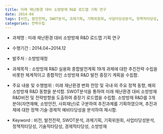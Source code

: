 ```yaml
---
title: 미래 재난환경 대비 소방방재 R&D 로드맵 기획 연구
date: 2014-04
tags: [비전, 발전전략, SWOT분석, 과제기획, 기획위원회, 사업타당성분석, 정책적타당성, 기술적타당성, 경제적타당성, 소방방재]
categories: 전략수립
---
```

- 과제명 : 미래 재난환경 대비 소방방재 R&D 로드맵 기획 연구

- 수행기간 : 2014.04~2014.12

- 발주처 : 소방방재청

- 과제목적 : 소방방재 R&D 실용화 종합발전계획 19개 과제에 대한 추진전략 수립을 비롯한 체계적이고 종합적인 소방방재 R&D 발전 중장기 계획을 수립함.

- 주요 내용 및 수행범위 : 미래 재난환경 변화 전망 및 국내·외 주요 정책 동향, 해외 소방방재 R&D 동향을 분석함. SWOT분석을 통하여 미래 재난환경 대비 소방방재 R&D비전 및 전략방향을 도출하여 중장기 로드맵을 수립함. 소방방재 R&D를 3개 분야(자연재해, 소방안전, 사회재난)로 구분하여 추진과제를 기획하였으며, 추진과제에 대한 정책·기술·경제적 예비타당성을 분석하여 제시함.

- Keyword : 비전, 발전전략, SWOT분석, 과제기획, 기획위원회, 사업타당성분석, 정책적타당성, 기술적타당성, 경제적타당성, 소방방재
